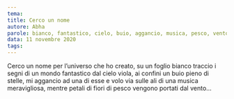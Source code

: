 ```yaml
---
tema:
title: Cerco un nome
autore: Abha
parole: bianco, fantastico, cielo, buio, aggancio, musica, pesco, vento
data: 11 novembre 2020
tags: 
---
```

Cerco un nome per l’universo che ho creato, su un foglio bianco traccio i segni di un mondo fantastico dal cielo viola, ai confini un buio pieno di stelle, mi aggancio ad una di esse e volo via sulle ali di una musica meravigliosa, mentre petali di fiori di pesco vengono portati dal vento…